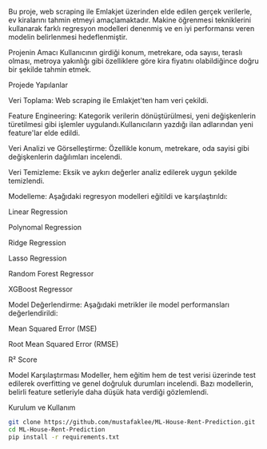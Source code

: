 Bu proje, web scraping ile Emlakjet üzerinden elde edilen gerçek verilerle, ev kiralarını tahmin etmeyi amaçlamaktadır. Makine öğrenmesi tekniklerini kullanarak farklı regresyon modelleri denenmiş ve en iyi performansı veren modelin belirlenmesi hedeflenmiştir.

Projenin Amacı
Kullanıcının girdiği konum, metrekare, oda sayısı, teraslı olması, metroya yakınlığı gibi özelliklere göre kira fiyatını olabildiğince doğru bir şekilde tahmin etmek.

Projede Yapılanlar

Veri Toplama: Web scraping ile Emlakjet'ten ham veri çekildi.

Feature Engineering: Kategorik verilerin dönüştürülmesi, yeni değişkenlerin türetilmesi gibi işlemler uygulandı.Kullanıcıların yazdığı ilan adlarından yeni feature'lar elde edildi.

Veri Analizi ve Görselleştirme: Özellikle konum, metrekare, oda sayisi gibi değişkenlerin dağılımları incelendi.

Veri Temizleme: Eksik ve aykırı değerler analiz edilerek uygun şekilde temizlendi.

Modelleme: Aşağıdaki regresyon modelleri eğitildi ve karşılaştırıldı:

Linear Regression

Polynomal Regression

Ridge Regression

Lasso Regression

Random Forest Regressor

XGBoost Regressor

Model Değerlendirme: Aşağıdaki metrikler ile model performansları değerlendirildi:

Mean Squared Error (MSE)

Root Mean Squared Error (RMSE)

R² Score

Model Karşılaştırması
Modeller, hem eğitim hem de test verisi üzerinde test edilerek overfitting ve genel doğruluk durumları incelendi. Bazı modellerin, belirli feature setleriyle daha düşük hata verdiği gözlemlendi.

Kurulum ve Kullanım
```bash
git clone https://github.com/mustafaklee/ML-House-Rent-Prediction.git
cd ML-House-Rent-Prediction
pip install -r requirements.txt
```
